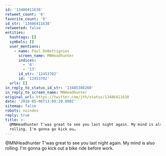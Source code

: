 ```yaml
---
id: '13486411638'
retweet_count: '0'
favorite_count: '0'
id_str: '13486411638'
retweeted: false
entities:
  hashtags: []
  symbols: []
  user_mentions:
    - name: Paul DeBettignies
      screen_name: MNHeadhunter
      indices:
        - '0'
        - '13'
      id_str: '12453702'
      id: '12453702'
  urls: []
in_reply_to_status_id_str: '13485308260'
in_reply_to_screen_name: MNHeadhunter
original_url: https://twitter.com/jth/status/13486411638
date: '2010-05-06T13:09:20.000Z'
sitemap: false
robots: noindex
reply: true
title: >-
  @MNHeadhunter T'was great to see you last night again. My mind is also
  rolling. I'm gonna go kick ou…
---
```


@MNHeadhunter T'was great to see you last night again. My mind is also rolling. I'm gonna go kick out a bike ride before work.